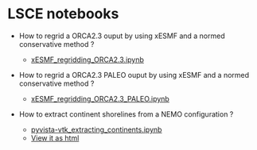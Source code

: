 # LSCE notebooks

* How to regrid a ORCA2.3 ouput by using xESMF and a normed conservative method ?
  * [xESMF_regridding_ORCA2.3.ipynb](https://github.com/PBrockmann/LSCE_notebooks/blob/main/xESMF_regridding_ORCA2.3.ipynb)
 
* How to regrid a ORCA2.3 PALEO ouput by using xESMF and a normed conservative method ?
  * [xESMF_regridding_ORCA2.3_PALEO.ipynb](https://github.com/PBrockmann/LSCE_notebooks/blob/main/xESMF_regridding_ORCA2.3_PALEO.ipynb)

* How to extract continent shorelines from a NEMO configuration ?
  * [pyvista-vtk_extracting_continents.ipynb](https://github.com/PBrockmann/LSCE_notebooks/blob/main/pyvista-vtk_extracting_continents.ipynb)
  * [View it as html](https://htmlpreview.github.io/?https://github.com/PBrockmann/LSCE_notebooks/blob/main/pyvista-vtk_extracting_continents.html)
